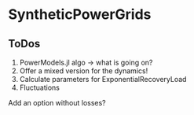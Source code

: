 # SyntheticPowerGrids

## ToDos
1. PowerModels.jl algo -> what is going on?
2. Offer a mixed version for the dynamics!
3. Calculate parameters for ExponentialRecoveryLoad
4. Fluctuations

Add an option without losses?